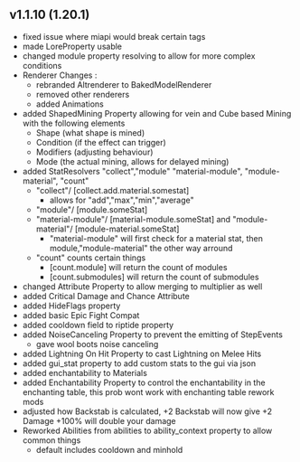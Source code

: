 ## v1.1.10 (1.20.1)
- fixed issue where miapi would break certain tags
- made LoreProperty usable
- changed module property resolving to allow for more complex conditions
- Renderer Changes :
  - rebranded Altrenderer to BakedModelRenderer
  - removed other renderers
  - added Animations
- added ShapedMining Property allowing for vein and Cube based Mining with the following elements
  - Shape (what shape is mined)
  - Condition (if the effect can trigger)
  - Modifiers (adjusting behaviour)
  - Mode (the actual mining, allows for delayed mining)
- added StatResolvers "collect","module" "material-module", "module-material", "count"
  - "collect"/ [collect.add.material.somestat]
    - allows for "add","max","min","average"
  - "module"/ [module.someStat]
  - "material-module"/ [material-module.someStat] and "module-material"/ [module-material.someStat]
    - "material-module" will first check for a material stat, then module,"module-material" the other way arround
  - "count" counts certain things
    - [count.module] will return the count of modules
    - [count.submodules] will return the count of submodules
- changed Attribute Property to allow merging to multiplier as well
- added Critical Damage and Chance Attribute
- added HideFlags property
- added basic Epic Fight Compat
- added cooldown field to riptide property
- added NoiseCanceling Property to prevent the emitting of StepEvents
  - gave wool boots noise canceling
- added Lightning On Hit Property to cast Lightning on Melee Hits
- added gui_stat property to add custom stats to the gui via json
- added enchantability to Materials
- added Enchantability Property to control the enchantability in the enchanting table, this prob wont work with enchanting table rework mods
- adjusted how Backstab is calculated, +2 Backstab will now give +2 Damage +100% will double your damage
- Reworked Abilities from abilities to ability_context property to allow common things
  - default includes cooldown and minhold